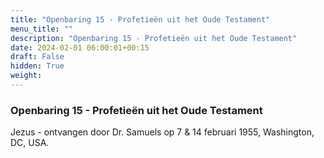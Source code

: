 ```yaml
---
title: "Openbaring 15 - Profetieën uit het Oude Testament"
menu_title: ""
description: "Openbaring 15 - Profetieën uit het Oude Testament"
date: 2024-02-01 06:00:01+00:15
draft: False
hidden: True
weight:
---
```

### Openbaring 15 - Profetieën uit het Oude Testament

Jezus - ontvangen door Dr. Samuels op 7 & 14 februari 1955, Washington, DC, USA.
